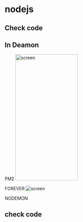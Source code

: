 # nodejs
## Check code

## In Deamon
PM2
<img src="https://cloud.githubusercontent.com/assets/4102119/11913846/8b4c313a-a67a-11e5-9963-1b539a73334b.jpg" alt="screen"  width="200" height="400" />

FOREVER
![screen](https://cloud.githubusercontent.com/assets/4102119/11913875/34991c44-a67b-11e5-9a9f-e2ecaf8e3484.jpg)

NODEMON


## check code
